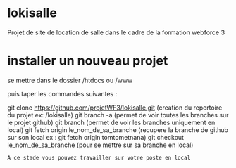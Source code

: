 # lokisalle
Projet de site de location de salle dans le cadre de la formation webforce 3

# installer un nouveau projet
se mettre dans le dossier /htdocs ou /www

puis taper les commandes suivantes :

git clone https://github.com/projetWF3/lokisalle.git (creation du repertoire du projet ex: /lokisalle)
git branch -a (permet de voir toutes les branches sur le projet github)
git branch (permet de voir les branches uniquement en local)
git fetch origin le_nom_de_sa_branche (recupere la branche de github sur son local ex : git fetch origin tomtometnana)
git checkout le_nom_de_sa_branche (pour se mettre sur sa branche en local)

    A ce stade vous pouvez travailler sur votre poste en local
